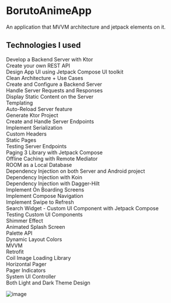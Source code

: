 # BorutoAnimeApp
An application that MVVM architecture and jetpack elements on it.


## Technologies I used

Develop a Backend Server with Ktor </br>
Create your own REST API </br>
Design App UI using Jetpack Compose UI toolkit </br>
Clean Architecture + Use Cases </br>
Create and Configure a Backend Server </br>
Handle Server Requests and Responses </br>
Display Static Content on the Server </br>
Templating </br>
Auto-Reload Server feature </br>
Generate Ktor Project </br>
Create and Handle Server Endpoints </br>
Implement Serialization </br>
Custom Headers </br>
Static Pages </br>
Testing Server Endpoints </br>
Paging 3 Library with Jetpack Compose </br>
Offline Caching with Remote Mediator </br>
ROOM as a Local Database </br>
Dependency Injection on both Server and Android project </br>
Dependency Injection with Koin </br>
Dependency Injection with Dagger-Hilt </br>
Implement On Boarding Screens  </br>
Implement Compose Navigation </br>
Implement Swipe to Refresh </br>
Search Widget - Custom UI Component with Jetpack Compose </br>
Testing Custom UI Components </br>
Shimmer Effect </br>
Animated Splash Screen </br>
Palette API </br>
Dynamic Layout Colors </br>
MVVM </br>
Retrofit </br>
Coil Image Loading Library </br>
Horizontal Pager </br>
Pager Indicators </br>
System UI Controller </br>
Both Light and Dark Theme Design </br>

![image](https://user-images.githubusercontent.com/62885850/170794015-f0ee112f-9de4-48d7-b1c3-5a260ada6cea.png)
